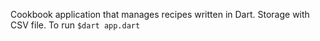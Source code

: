 Cookbook application that manages recipes written in Dart.
Storage with CSV file.
To run ```$dart app.dart```

